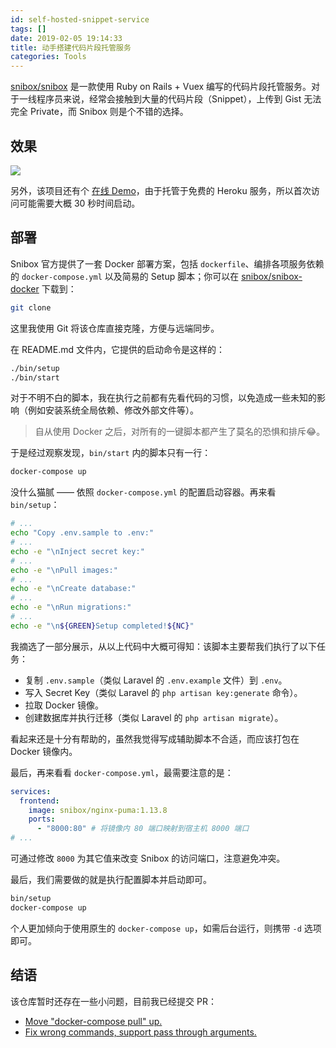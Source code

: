 ```yaml
---
id: self-hosted-snippet-service
tags: []
date: 2019-02-05 19:14:33
title: 动手搭建代码片段托管服务
categories: Tools
---
```


[snibox/snibox](https://github.com/snibox/snibox) 是一款使用 Ruby on Rails + Vuex 编写的代码片段托管服务。对于一线程序员来说，经常会接触到大量的代码片段（Snippet），上传到 Gist 无法完全 Private，而 Snibox 则是个不错的选择。

<!--more-->

## 效果

![](https://user-images.githubusercontent.com/312873/51252703-8e5ce500-19ad-11e9-88d4-89f4831aa9da.png)

另外，该项目还有个 [在线 Demo](https://snibox-demo.herokuapp.com/)，由于托管于免费的 Heroku 服务，所以首次访问可能需要大概 30 秒时间启动。

## 部署

Snibox 官方提供了一套 Docker 部署方案，包括 `dockerfile`、编排各项服务依赖的 `docker-compose.yml` 以及简易的 Setup 脚本；你可以在 [snibox/snibox-docker](https://github.com/snibox/snibox-docker) 下载到：

```bash
git clone
```

这里我使用 Git 将该仓库直接克隆，方便与远端同步。

在 README.md 文件内，它提供的启动命令是这样的：

```bash
./bin/setup
./bin/start
```

对于不明不白的脚本，我在执行之前都有先看代码的习惯，以免造成一些未知的影响（例如安装系统全局依赖、修改外部文件等）。

> 自从使用 Docker 之后，对所有的一键脚本都产生了莫名的恐惧和排斥😂。

于是经过观察发现，`bin/start` 内的脚本只有一行：

```bash
docker-compose up
```

没什么猫腻 —— 依照 `docker-compose.yml` 的配置启动容器。再来看 `bin/setup`：

```bash
# ...
echo "Copy .env.sample to .env:"
# ...
echo -e "\nInject secret key:"
# ...
echo -e "\nPull images:"
# ...
echo -e "\nCreate database:"
# ...
echo -e "\nRun migrations:"
# ...
echo -e "\n${GREEN}Setup completed!${NC}"
```

我摘选了一部分展示，从以上代码中大概可得知：该脚本主要帮我们执行了以下任务：

- 复制 `.env.sample`（类似 Laravel 的 `.env.example` 文件）到 `.env`。
- 写入 Secret Key（类似 Laravel 的 `php artisan key:generate` 命令）。
- 拉取 Docker 镜像。
- 创建数据库并执行迁移（类似 Laravel 的 `php artisan migrate`）。

看起来还是十分有帮助的，虽然我觉得写成辅助脚本不合适，而应该打包在 Docker 镜像内。

最后，再来看看 `docker-compose.yml`，最需要注意的是：

```yml
services:
  frontend:
    image: snibox/nginx-puma:1.13.8
    ports:
      - "8000:80" # 将镜像内 80 端口映射到宿主机 8000 端口
# ...
```

可通过修改 `8000` 为其它值来改变 Snibox 的访问端口，注意避免冲突。

最后，我们需要做的就是执行配置脚本并启动即可。

```bash
bin/setup
docker-compose up
```

个人更加倾向于使用原生的 `docker-compose up`，如需后台运行，则携带 `-d` 选项即可。

## 结语

该仓库暂时还存在一些小问题，目前我已经提交 PR：

- [Move "docker-compose pull" up.](https://github.com/snibox/snibox-docker/pull/4)
- [Fix wrong commands, support pass through arguments.](https://github.com/snibox/snibox-docker/pull/5)
